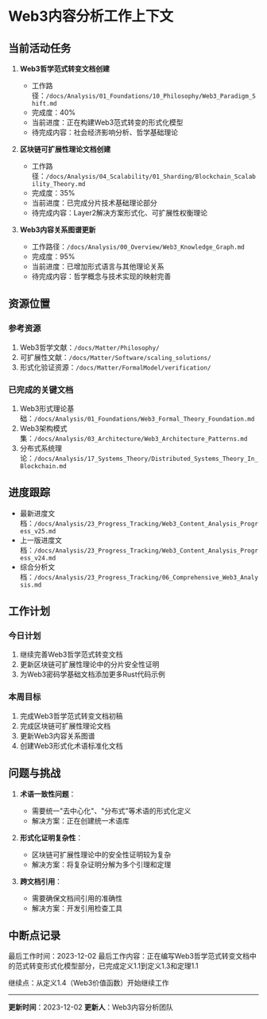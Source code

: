 # Web3内容分析工作上下文

## 当前活动任务

1. **Web3哲学范式转变文档创建**
   - 工作路径：`/docs/Analysis/01_Foundations/10_Philosophy/Web3_Paradigm_Shift.md`
   - 完成度：40%
   - 当前进度：正在构建Web3范式转变的形式化模型
   - 待完成内容：社会经济影响分析、哲学基础理论

2. **区块链可扩展性理论文档创建**
   - 工作路径：`/docs/Analysis/04_Scalability/01_Sharding/Blockchain_Scalability_Theory.md`
   - 完成度：35%
   - 当前进度：已完成分片技术基础理论部分
   - 待完成内容：Layer2解决方案形式化、可扩展性权衡理论

3. **Web3内容关系图谱更新**
   - 工作路径：`/docs/Analysis/00_Overview/Web3_Knowledge_Graph.md`
   - 完成度：95%
   - 当前进度：已增加形式语言与其他理论关系
   - 待完成内容：哲学概念与技术实现的映射完善

## 资源位置

### 参考资源

1. Web3哲学文献：`/docs/Matter/Philosophy/`
2. 可扩展性文献：`/docs/Matter/Software/scaling_solutions/`
3. 形式化验证资源：`/docs/Matter/FormalModel/verification/`

### 已完成的关键文档

1. Web3形式理论基础：`/docs/Analysis/01_Foundations/Web3_Formal_Theory_Foundation.md`
2. Web3架构模式集：`/docs/Analysis/03_Architecture/Web3_Architecture_Patterns.md`
3. 分布式系统理论：`/docs/Analysis/17_Systems_Theory/Distributed_Systems_Theory_In_Blockchain.md`

## 进度跟踪

- 最新进度文档：`/docs/Analysis/23_Progress_Tracking/Web3_Content_Analysis_Progress_v25.md`
- 上一版进度文档：`/docs/Analysis/23_Progress_Tracking/Web3_Content_Analysis_Progress_v24.md`
- 综合分析文档：`/docs/Analysis/23_Progress_Tracking/06_Comprehensive_Web3_Analysis.md`

## 工作计划

### 今日计划

1. 继续完善Web3哲学范式转变文档
2. 更新区块链可扩展性理论中的分片安全性证明
3. 为Web3密码学基础文档添加更多Rust代码示例

### 本周目标

1. 完成Web3哲学范式转变文档初稿
2. 完成区块链可扩展性理论文档
3. 更新Web3内容关系图谱
4. 创建Web3形式化术语标准化文档

## 问题与挑战

1. **术语一致性问题**：
   - 需要统一"去中心化"、"分布式"等术语的形式化定义
   - 解决方案：正在创建统一术语库

2. **形式化证明复杂性**：
   - 区块链可扩展性理论中的安全性证明较为复杂
   - 解决方案：将复杂证明分解为多个引理和定理

3. **跨文档引用**：
   - 需要确保文档间引用的准确性
   - 解决方案：开发引用检查工具

## 中断点记录

最后工作时间：2023-12-02
最后工作内容：正在编写Web3哲学范式转变文档中的范式转变形式化模型部分，已完成定义1.1到定义1.3和定理1.1

继续点：从定义1.4（Web3价值函数）开始继续工作

---

**更新时间**：2023-12-02
**更新人**：Web3内容分析团队
